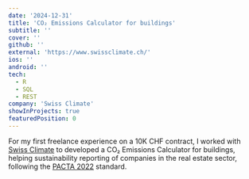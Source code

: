 ```yaml
---
date: '2024-12-31'
title: 'CO₂ Emissions Calculator for buildings'
subtitle: ''
cover: ''
github: ''
external: 'https://www.swissclimate.ch/'
ios: ''
android: ''
tech:
  - R
  - SQL
  - REST
company: 'Swiss Climate'
showInProjects: true
featuredPosition: 0
---
```


For my first freelance experience on a 10K CHF contract, I worked with [Swiss Climate](https://www.swissclimate.ch/) to developed a CO₂ Emissions Calculator for buildings, helping sustainability reporting of companies in the real estate sector, following the [PACTA 2022](https://www.bafu.admin.ch/bafu/en/home/topics/climate/info-specialists/climate-and-financial-markets/pacta.html) standard.
